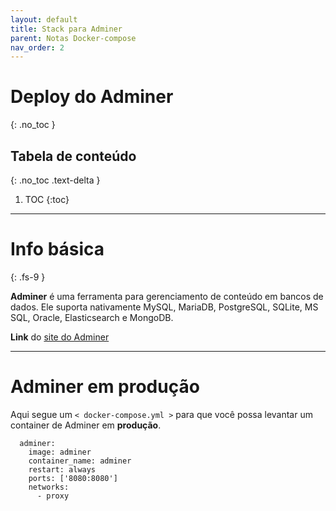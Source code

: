 ```yaml
---
layout: default
title: Stack para Adminer
parent: Notas Docker-compose
nav_order: 2
---
```


# Deploy do Adminer
{: .no_toc }

## Tabela de conteúdo
{: .no_toc .text-delta }

1. TOC
{:toc}

---

# Info básica
{: .fs-9 }

**Adminer** é uma ferramenta para gerenciamento de conteúdo em bancos de dados. Ele suporta nativamente MySQL, MariaDB, PostgreSQL, SQLite, MS SQL, Oracle, Elasticsearch e MongoDB.

**Link** do [site do Adminer](https://adminer.org/)


---

# Adminer em produção
Aqui segue um `< docker-compose.yml >` para que você possa levantar um container de Adminer em **produção**.


<div class="code-example" markdown="1">

```
  adminer:
    image: adminer
    container_name: adminer
    restart: always
    ports: ['8080:8080']
    networks:
      - proxy
```